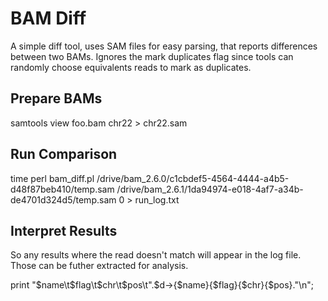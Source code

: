# BAM Diff

A simple diff tool, uses SAM files for easy parsing, that reports differences between
two BAMs.  Ignores the mark duplicates flag since tools can randomly choose
equivalents reads to mark as duplicates.

## Prepare BAMs

  samtools view foo.bam chr22 > chr22.sam

## Run Comparison

time perl bam_diff.pl /drive/bam_2.6.0/c1cbdef5-4564-4444-a4b5-d48f87beb410/temp.sam /drive/bam_2.6.1/1da94974-e018-4af7-a34b-de4701d324d5/temp.sam 0 > run_log.txt

## Interpret Results

So any results where the read doesn't match will appear in the log file.  Those
can be futher extracted for analysis.

  print "$name\t$flag\t$chr\t$pos\t".$d->{$name}{$flag}{$chr}{$pos}."\n";
